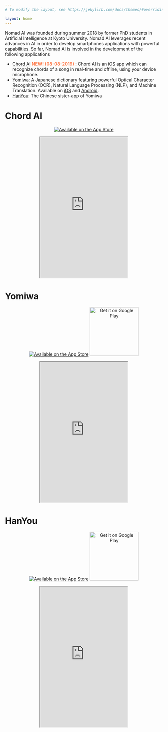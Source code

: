 ```yaml
---
# To modify the layout, see https://jekyllrb.com/docs/themes/#overriding-theme-defaults

layout: home
---
```


Nomad AI was founded during summer 2018 by former PhD students in Artificial Intelligence at Kyoto University. Nomad AI leverages recent advances in AI in order to develop smartphones applications with powerful capabilities. So far, Nomad AI is involved in the development of the following applications
* [Chord AI](https://apps.apple.com/app/chord-ai/id1446177109) <font color="#FF7F50"><b>NEW! (08-08-2019)</b></font> : Chord AI is an iOS app which can recognize chords of a song in real-time and offline, using your device microphone.
* [Yomiwa](https://www.yomiwa.net): A Japanese dictionary featuring powerful Optical Character Recognition (OCR), Natural Language Processing (NLP), and Machine Translation. Available on [iOS](https://itunes.apple.com/app/yomiwa/id670931120) and [Android](https://play.google.com/store/apps/details?id=com.yomiwa.yomiwa).
* [HanYou](https://itunes.apple.com/app/hanyou-chinese-recognizer/id901093520):  The Chinese sister-app of Yomiwa


# Chord AI

<p>
    <center><a class="badge" href="https://apps.apple.com/app/chord-ai/id1446177109"><img class="badge" src="https://arolet.github.io/res/Download_on_the_App_Store_Badge_US-UK_135x40.svg" alt="Available on the App Store"/></a>
    </center>
</p>

<body>
<center>
<iframe width="280" height="450" src="https://www.youtube.com/embed/B7O4t7mweVw">
</iframe>
</center>
</body>


# Yomiwa

<p>
    <center><a class="badge" href="https://itunes.apple.com/app/yomiwa/id670931120"><img class="badge" src="https://arolet.github.io/res/Download_on_the_App_Store_Badge_US-UK_135x40.svg" alt="Available on the App Store"/></a>
        <a href="https://play.google.com/store/apps/details?id=com.yomiwa.yomiwa"><img alt="Get it on Google Play" width="156" src="https://play.google.com/intl/en_us/badges/images/generic/en-play-badge.png" /></a>
    </center>
</p>

<body>
<center>
<iframe width="280" height="450" src="https://www.youtube.com/embed/CQZD7iT7GQw">
</iframe>
</center>
</body>


# HanYou

<p>
    <center><a class="badge" href="https://itunes.apple.com/us/app/hanyou-chinese-dictionary-and-translator/id901093520?mt=8"><img class="badge" src="https://arolet.github.io/res/Download_on_the_App_Store_Badge_US-UK_135x40.svg" alt="Available on the App Store"/></a>
        <a href="https://play.google.com/store/apps/details?id=com.yomiwa.hanyou&hl=en&utm_source=global_co&utm_medium=prtnr&utm_content=Mar2515&utm_campaign=PartBadge&pcampaignid=MKT-Other-global-all-co-prtnr-py-PartBadge-Mar2515-1"><img alt="Get it on Google Play" width="156" src="https://play.google.com/intl/en_us/badges/images/generic/en-play-badge.png" /></a>
    </center>
 </p>
 <body>
 <center>
 <iframe width="280" height="450" src="https://www.youtube.com/embed/4Vu-E9KeGmc">
 </iframe>
 </center>
 </body>
